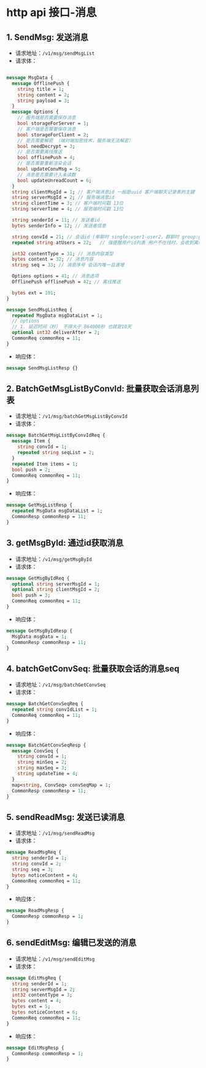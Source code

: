 # http api 接口-消息

## 1. SendMsg: 发送消息

- 请求地址：`/v1/msg/sendMsgList`
- 请求体：

```protobuf

message MsgData {
  message OfflinePush {
    string title = 1;
    string content = 2;
    string payload = 3;
  }
  message Options {
    // 服务端是否需要保存消息
    bool storageForServer = 1;
    // 客户端是否需要保存消息
    bool storageForClient = 2;
    // 是否需要解密 （端对端加密技术，服务端无法解密）
    bool needDecrypt = 3;
    // 是否需要离线推送
    bool offlinePush = 4;
    // 是否需要重新渲染会话
    bool updateConvMsg = 5;
    // 消息是否需要计入未读数
    bool updateUnreadCount = 6;
  }
  string clientMsgId = 1; // 客户端消息id 一般是uuid 客户端聊天记录表的主键
  string serverMsgId = 2; // 服务端消息id
  string clientTime = 3; // 客户端时间戳 13位
  string serverTime = 4; // 服务端时间戳 13位

  string senderId = 11; // 发送者id
  bytes senderInfo = 12; // 发送者信息

  string convId = 21; // 会话id (单聊时 single:user1-user2，群聊时 group:groupId，通知号 notice:noticeId)
  repeated string atUsers = 22;   // 强提醒用户id列表 用户不在线时，会收到离线推送，除非用户屏蔽了该会话 如果需要提醒所有人，可以传入"all"

  int32 contentType = 31; // 消息内容类型
  bytes content = 32; // 消息内容
  string seq = 33; // 消息序号 会话内唯一且递增

  Options options = 41; // 消息选项 
  OfflinePush offlinePush = 42; // 离线推送

  bytes ext = 101;
}

message SendMsgListReq {
  repeated MsgData msgDataList = 1;
  // options
  // 1. 延迟时间（秒） 不得大于 864000秒 也就是10天
  optional int32 deliverAfter = 2;
  CommonReq commonReq = 11;
}
```

- 响应体：

```protobuf
message SendMsgListResp {}
```

## 2. BatchGetMsgListByConvId: 批量获取会话消息列表

- 请求地址：`/v1/msg/batchGetMsgListByConvId`
- 请求体：

```protobuf
message BatchGetMsgListByConvIdReq {
  message Item {
    string convId = 1;
    repeated string seqList = 2;
  }
  repeated Item items = 1;
  bool push = 2;
  CommonReq commonReq = 11;
}
```

- 响应体：

```protobuf
message GetMsgListResp {
  repeated MsgData msgDataList = 1;
  CommonResp commonResp = 11;
}
```

## 3. getMsgById: 通过id获取消息

- 请求地址：`/v1/msg/getMsgById`
- 请求体：

```protobuf
message GetMsgByIdReq {
  optional string serverMsgId = 1;
  optional string clientMsgId = 2;
  bool push = 3;
  CommonReq commonReq = 11;
}
```

- 响应体：

```protobuf
message GetMsgByIdResp {
  MsgData msgData = 1;
  CommonResp commonResp = 11;
}
```

## 4. batchGetConvSeq: 批量获取会话的消息seq

- 请求地址：`/v1/msg/batchGetConvSeq`
- 请求体：

```protobuf
message BatchGetConvSeqReq {
  repeated string convIdList = 1;
  CommonReq commonReq = 11;
}
```

- 响应体：

```protobuf
message BatchGetConvSeqResp {
  message ConvSeq {
    string convId = 1;
    string minSeq = 2;
    string maxSeq = 3;
    string updateTime = 4;
  }
  map<string, ConvSeq> convSeqMap = 1;
  CommonResp commonResp = 11;
}
```

## 5. sendReadMsg: 发送已读消息

- 请求地址：`/v1/msg/sendReadMsg`
- 请求体：

```protobuf
message ReadMsgReq {
  string senderId = 1;
  string convId = 2;
  string seq = 3;
  bytes noticeContent = 4;
  CommonReq commonReq = 11;
}
```

- 响应体：

```protobuf
message ReadMsgResp {
  CommonResp commonResp = 1;
}
```

## 6. sendEditMsg: 编辑已发送的消息

- 请求地址：`/v1/msg/sendEditMsg`
- 请求体：

```protobuf
message EditMsgReq {
  string senderId = 1;
  string serverMsgId = 2;
  int32 contentType = 3;
  bytes content = 4;
  bytes ext = 5;
  bytes noticeContent = 6;
  CommonReq commonReq = 11;
}
```

- 响应体：

```protobuf
message EditMsgResp {
  CommonResp commonResp = 1;
}
```

